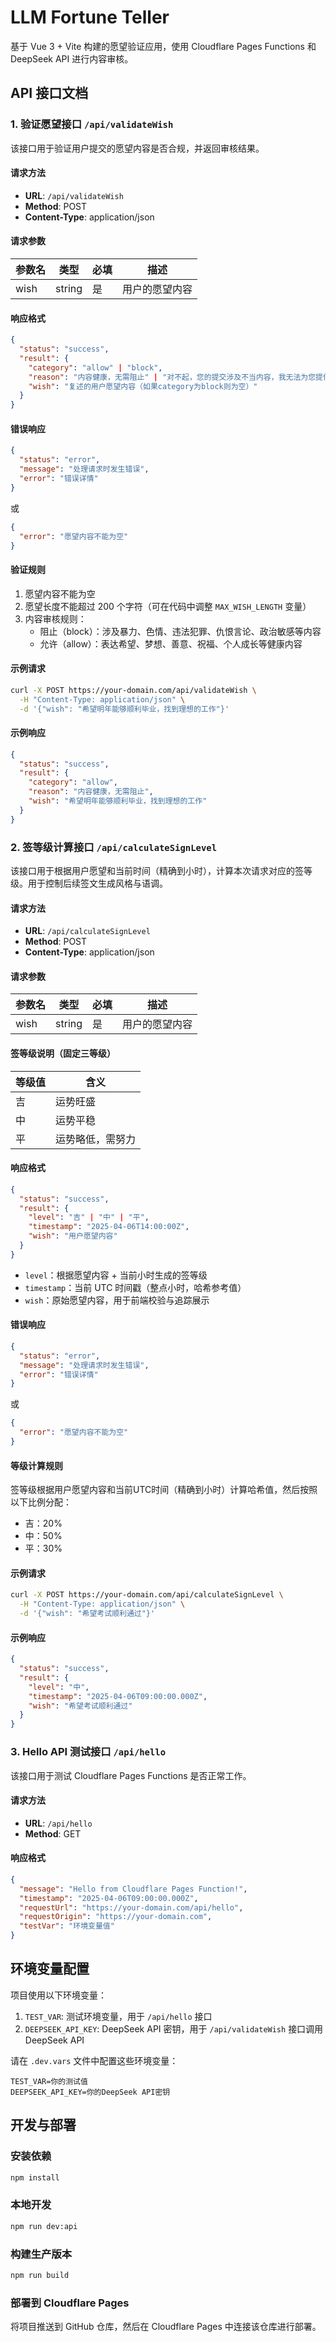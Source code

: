 # LLM Fortune Teller

基于 Vue 3 + Vite 构建的愿望验证应用，使用 Cloudflare Pages Functions 和 DeepSeek API 进行内容审核。

## API 接口文档

### 1. 验证愿望接口 `/api/validateWish`

该接口用于验证用户提交的愿望内容是否合规，并返回审核结果。

#### 请求方法

- **URL**: `/api/validateWish`
- **Method**: POST
- **Content-Type**: application/json

#### 请求参数

| 参数名 | 类型   | 必填 | 描述         |
|--------|--------|------|--------------|
| wish   | string | 是   | 用户的愿望内容 |

#### 响应格式

```json
{
  "status": "success",
  "result": {
    "category": "allow" | "block",
    "reason": "内容健康，无需阻止" | "对不起，您的提交涉及不当内容，我无法为您提供服务。",
    "wish": "复述的用户愿望内容（如果category为block则为空）"
  }
}
```

#### 错误响应

```json
{
  "status": "error",
  "message": "处理请求时发生错误",
  "error": "错误详情"
}
```

或

```json
{
  "error": "愿望内容不能为空"
}
```

#### 验证规则

1. 愿望内容不能为空
2. 愿望长度不能超过 200 个字符（可在代码中调整 `MAX_WISH_LENGTH` 变量）
3. 内容审核规则：
   - 阻止（block）：涉及暴力、色情、违法犯罪、仇恨言论、政治敏感等内容
   - 允许（allow）：表达希望、梦想、善意、祝福、个人成长等健康内容

#### 示例请求

```bash
curl -X POST https://your-domain.com/api/validateWish \
  -H "Content-Type: application/json" \
  -d '{"wish": "希望明年能够顺利毕业，找到理想的工作"}'
```

#### 示例响应

```json
{
  "status": "success",
  "result": {
    "category": "allow",
    "reason": "内容健康，无需阻止",
    "wish": "希望明年能够顺利毕业，找到理想的工作"
  }
}
```

### 2. 签等级计算接口 `/api/calculateSignLevel`

该接口用于根据用户愿望和当前时间（精确到小时），计算本次请求对应的签等级。用于控制后续签文生成风格与语调。

#### 请求方法

- **URL**: `/api/calculateSignLevel`  
- **Method**: POST  
- **Content-Type**: application/json  

#### 请求参数

| 参数名 | 类型   | 必填 | 描述         |
|--------|--------|------|--------------|
| wish   | string | 是   | 用户的愿望内容 |

#### 签等级说明（固定三等级）

| 等级值 | 含义       |
|--------|------------|
| 吉     | 运势旺盛   |
| 中     | 运势平稳   |
| 平     | 运势略低，需努力 |

#### 响应格式

```json
{
  "status": "success",
  "result": {
    "level": "吉" | "中" | "平",
    "timestamp": "2025-04-06T14:00:00Z",
    "wish": "用户愿望内容"
  }
}
```

- `level`：根据愿望内容 + 当前小时生成的签等级  
- `timestamp`：当前 UTC 时间戳（整点小时，哈希参考值）  
- `wish`：原始愿望内容，用于前端校验与追踪展示

#### 错误响应

```json
{
  "status": "error",
  "message": "处理请求时发生错误",
  "error": "错误详情"
}
```

或

```json
{
  "error": "愿望内容不能为空"
}
```

#### 等级计算规则

签等级根据用户愿望内容和当前UTC时间（精确到小时）计算哈希值，然后按照以下比例分配：
- 吉：20%
- 中：50%
- 平：30%

#### 示例请求

```bash
curl -X POST https://your-domain.com/api/calculateSignLevel \
  -H "Content-Type: application/json" \
  -d '{"wish": "希望考试顺利通过"}'
```

#### 示例响应

```json
{
  "status": "success",
  "result": {
    "level": "中",
    "timestamp": "2025-04-06T09:00:00.000Z",
    "wish": "希望考试顺利通过"
  }
}
```

### 3. Hello API 测试接口 `/api/hello`

该接口用于测试 Cloudflare Pages Functions 是否正常工作。

#### 请求方法

- **URL**: `/api/hello`
- **Method**: GET

#### 响应格式

```json
{
  "message": "Hello from Cloudflare Pages Function!",
  "timestamp": "2025-04-06T09:00:00.000Z",
  "requestUrl": "https://your-domain.com/api/hello",
  "requestOrigin": "https://your-domain.com",
  "testVar": "环境变量值"
}
```

## 环境变量配置

项目使用以下环境变量：

1. `TEST_VAR`: 测试环境变量，用于 `/api/hello` 接口
2. `DEEPSEEK_API_KEY`: DeepSeek API 密钥，用于 `/api/validateWish` 接口调用 DeepSeek API

请在 `.dev.vars` 文件中配置这些环境变量：

```
TEST_VAR=你的测试值
DEEPSEEK_API_KEY=你的DeepSeek API密钥
```

## 开发与部署

### 安装依赖

```bash
npm install
```

### 本地开发

```bash
npm run dev:api
```

### 构建生产版本

```bash
npm run build
```

### 部署到 Cloudflare Pages

将项目推送到 GitHub 仓库，然后在 Cloudflare Pages 中连接该仓库进行部署。
